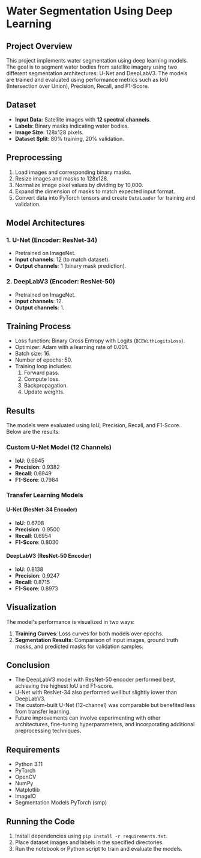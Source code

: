# Water Segmentation Using Deep Learning

## Project Overview
This project implements water segmentation using deep learning models. The goal is to segment water bodies from satellite imagery using two different segmentation architectures: U-Net and DeepLabV3. The models are trained and evaluated using performance metrics such as IoU (Intersection over Union), Precision, Recall, and F1-Score.

## Dataset
- **Input Data**: Satellite images with **12 spectral channels**.
- **Labels**: Binary masks indicating water bodies.
- **Image Size**: 128x128 pixels.
- **Dataset Split**: 80% training, 20% validation.

## Preprocessing
1. Load images and corresponding binary masks.
2. Resize images and masks to 128x128.
3. Normalize image pixel values by dividing by 10,000.
4. Expand the dimension of masks to match expected input format.
5. Convert data into PyTorch tensors and create `DataLoader` for training and validation.

## Model Architectures
### 1. U-Net (Encoder: ResNet-34)
- Pretrained on ImageNet.
- **Input channels**: 12 (to match dataset).
- **Output channels**: 1 (binary mask prediction).

### 2. DeepLabV3 (Encoder: ResNet-50)
- Pretrained on ImageNet.
- **Input channels**: 12.
- **Output channels**: 1.

## Training Process
- Loss function: Binary Cross Entropy with Logits (`BCEWithLogitsLoss`).
- Optimizer: Adam with a learning rate of 0.001.
- Batch size: 16.
- Number of epochs: 50.
- Training loop includes:
  1. Forward pass.
  2. Compute loss.
  3. Backpropagation.
  4. Update weights.

## Results
The models were evaluated using IoU, Precision, Recall, and F1-Score. Below are the results:

### **Custom U-Net Model (12 Channels)**
- **IoU**: 0.6645
- **Precision**: 0.9382
- **Recall**: 0.6949
- **F1-Score**: 0.7984

### **Transfer Learning Models**
#### **U-Net (ResNet-34 Encoder)**
- **IoU**: 0.6708
- **Precision**: 0.9500
- **Recall**: 0.6954
- **F1-Score**: 0.8030

#### **DeepLabV3 (ResNet-50 Encoder)**
- **IoU**: 0.8138
- **Precision**: 0.9247
- **Recall**: 0.8715
- **F1-Score**: 0.8973

## Visualization
The model's performance is visualized in two ways:
1. **Training Curves**: Loss curves for both models over epochs.
2. **Segmentation Results**: Comparison of input images, ground truth masks, and predicted masks for validation samples.

## Conclusion
- The DeepLabV3 model with ResNet-50 encoder performed best, achieving the highest IoU and F1-score.
- U-Net with ResNet-34 also performed well but slightly lower than DeepLabV3.
- The custom-built U-Net (12-channel) was comparable but benefited less from transfer learning.
- Future improvements can involve experimenting with other architectures, fine-tuning hyperparameters, and incorporating additional preprocessing techniques.

## Requirements
- Python 3.11
- PyTorch
- OpenCV
- NumPy
- Matplotlib
- ImageIO
- Segmentation Models PyTorch (smp)

## Running the Code
1. Install dependencies using `pip install -r requirements.txt`.
2. Place dataset images and labels in the specified directories.
3. Run the notebook or Python script to train and evaluate the models.

